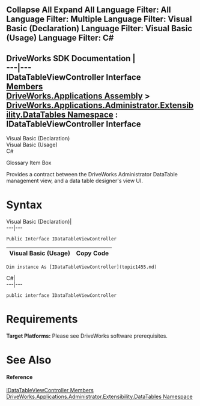 Collapse All Expand All Language Filter: All  Language Filter: Multiple  Language Filter: Visual Basic (Declaration) Language Filter: Visual Basic (Usage) Language Filter: C#  
---  
DriveWorks SDK Documentation  |   
---|---  
IDataTableViewController Interface   
[Members](topic1456.md)   
[DriveWorks.Applications Assembly](topic13.md) > [DriveWorks.Applications.Administrator.Extensibility.DataTables Namespace](topic1432.md) : IDataTableViewController Interface  
---  
  
Visual Basic (Declaration)    
Visual Basic (Usage)    
C# 

Glossary Item Box

Provides a contract between the DriveWorks Administrator DataTable management view, and a data table designer's view UI. 

# Syntax

Visual Basic (Declaration)|   
---|---  
      
    
    Public Interface IDataTableViewController   
  
Visual Basic (Usage)| Copy Code  
---|---  
      
    
    Dim instance As [IDataTableViewController](topic1455.md)  
  
C#|   
---|---  
      
    
    public interface IDataTableViewController   
  
# Requirements

**Target Platforms:** Please see DriveWorks software prerequisites.

# See Also

#### Reference

[IDataTableViewController Members](topic1456.md)   
[DriveWorks.Applications.Administrator.Extensibility.DataTables Namespace](topic1432.md)


